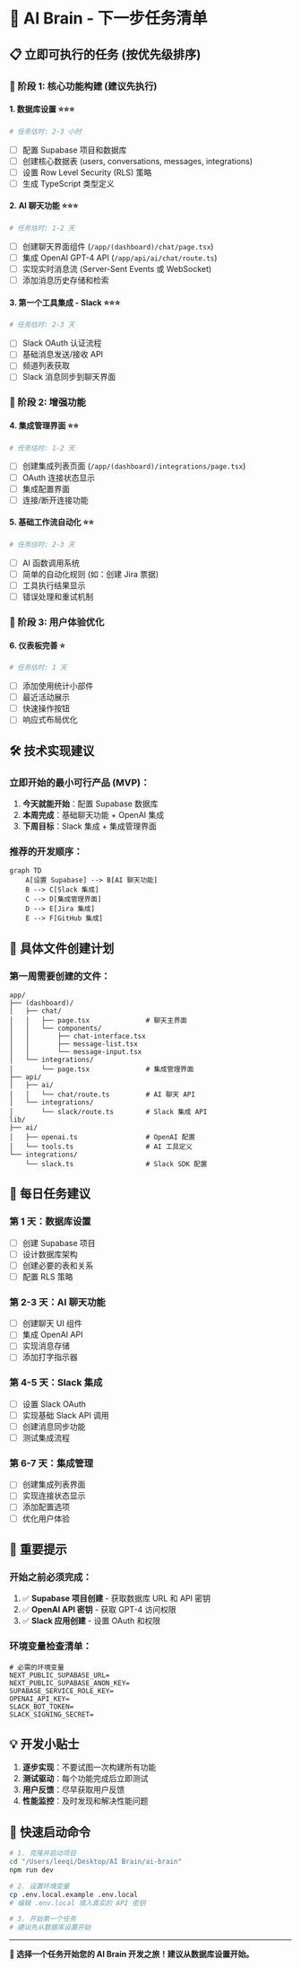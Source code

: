 # 🎯 AI Brain - 下一步任务清单

## 📋 立即可执行的任务 (按优先级排序)

### 🚀 阶段 1: 核心功能构建 (建议先执行)

#### 1. 数据库设置 ⭐⭐⭐
```bash
# 任务估时: 2-3 小时
```
- [ ] 配置 Supabase 项目和数据库
- [ ] 创建核心数据表 (users, conversations, messages, integrations)
- [ ] 设置 Row Level Security (RLS) 策略
- [ ] 生成 TypeScript 类型定义

#### 2. AI 聊天功能 ⭐⭐⭐
```bash
# 任务估时: 1-2 天
```
- [ ] 创建聊天界面组件 (`/app/(dashboard)/chat/page.tsx`)
- [ ] 集成 OpenAI GPT-4 API (`/app/api/ai/chat/route.ts`)
- [ ] 实现实时消息流 (Server-Sent Events 或 WebSocket)
- [ ] 添加消息历史存储和检索

#### 3. 第一个工具集成 - Slack ⭐⭐⭐
```bash
# 任务估时: 2-3 天
```
- [ ] Slack OAuth 认证流程
- [ ] 基础消息发送/接收 API
- [ ] 频道列表获取
- [ ] Slack 消息同步到聊天界面

### 🔧 阶段 2: 增强功能

#### 4. 集成管理界面 ⭐⭐
```bash
# 任务估时: 1-2 天
```
- [ ] 创建集成列表页面 (`/app/(dashboard)/integrations/page.tsx`)
- [ ] OAuth 连接状态显示
- [ ] 集成配置界面
- [ ] 连接/断开连接功能

#### 5. 基础工作流自动化 ⭐⭐
```bash
# 任务估时: 2-3 天
```
- [ ] AI 函数调用系统
- [ ] 简单的自动化规则 (如：创建 Jira 票据)
- [ ] 工具执行结果显示
- [ ] 错误处理和重试机制

### 🎨 阶段 3: 用户体验优化

#### 6. 仪表板完善 ⭐
```bash
# 任务估时: 1 天
```
- [ ] 添加使用统计小部件
- [ ] 最近活动展示
- [ ] 快速操作按钮
- [ ] 响应式布局优化

## 🛠 技术实现建议

### 立即开始的最小可行产品 (MVP)：

1. **今天就能开始**：配置 Supabase 数据库
2. **本周完成**：基础聊天功能 + OpenAI 集成
3. **下周目标**：Slack 集成 + 集成管理界面

### 推荐的开发顺序：

```mermaid
graph TD
    A[设置 Supabase] --> B[AI 聊天功能]
    B --> C[Slack 集成]
    C --> D[集成管理界面]
    D --> E[Jira 集成]
    E --> F[GitHub 集成]
```

## 📁 具体文件创建计划

### 第一周需要创建的文件：
```
app/
├── (dashboard)/
│   ├── chat/
│   │   ├── page.tsx              # 聊天主界面
│   │   └── components/
│   │       ├── chat-interface.tsx
│   │       ├── message-list.tsx
│   │       └── message-input.tsx
│   └── integrations/
│       └── page.tsx              # 集成管理界面
├── api/
│   ├── ai/
│   │   └── chat/route.ts         # AI 聊天 API
│   └── integrations/
│       └── slack/route.ts        # Slack 集成 API
lib/
├── ai/
│   ├── openai.ts                 # OpenAI 配置
│   └── tools.ts                  # AI 工具定义
└── integrations/
    └── slack.ts                  # Slack SDK 配置
```

## 🎯 每日任务建议

### 第 1 天：数据库设置
- [ ] 创建 Supabase 项目
- [ ] 设计数据库架构
- [ ] 创建必要的表和关系
- [ ] 配置 RLS 策略

### 第 2-3 天：AI 聊天功能
- [ ] 创建聊天 UI 组件
- [ ] 集成 OpenAI API
- [ ] 实现消息存储
- [ ] 添加打字指示器

### 第 4-5 天：Slack 集成
- [ ] 设置 Slack OAuth
- [ ] 实现基础 Slack API 调用
- [ ] 创建消息同步功能
- [ ] 测试集成流程

### 第 6-7 天：集成管理
- [ ] 创建集成列表界面
- [ ] 实现连接状态显示
- [ ] 添加配置选项
- [ ] 优化用户体验

## 🚨 重要提示

### 开始之前必须完成：
1. ✅ **Supabase 项目创建** - 获取数据库 URL 和 API 密钥
2. ✅ **OpenAI API 密钥** - 获取 GPT-4 访问权限
3. ✅ **Slack 应用创建** - 设置 OAuth 和权限

### 环境变量检查清单：
```env
# 必需的环境变量
NEXT_PUBLIC_SUPABASE_URL=
NEXT_PUBLIC_SUPABASE_ANON_KEY=
SUPABASE_SERVICE_ROLE_KEY=
OPENAI_API_KEY=
SLACK_BOT_TOKEN=
SLACK_SIGNING_SECRET=
```

## 💡 开发小贴士

1. **逐步实现**：不要试图一次构建所有功能
2. **测试驱动**：每个功能完成后立即测试
3. **用户反馈**：尽早获取用户反馈
4. **性能监控**：及时发现和解决性能问题

## 🎉 快速启动命令

```bash
# 1. 克隆并启动项目
cd "/Users/leeqi/Desktop/AI Brain/ai-brain"
npm run dev

# 2. 设置环境变量
cp .env.local.example .env.local
# 编辑 .env.local 填入真实的 API 密钥

# 3. 开始第一个任务
# 建议先从数据库设置开始
```

---

**🚀 选择一个任务开始您的 AI Brain 开发之旅！建议从数据库设置开始。**